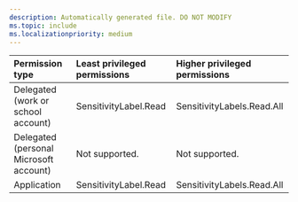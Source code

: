 ```yaml
---
description: Automatically generated file. DO NOT MODIFY
ms.topic: include
ms.localizationpriority: medium
---
```


|Permission type|Least privileged permissions|Higher privileged permissions|
|:---|:---|:---|
|Delegated (work or school account)|SensitivityLabel.Read|SensitivityLabels.Read.All|
|Delegated (personal Microsoft account)|Not supported.|Not supported.|
|Application|SensitivityLabel.Read|SensitivityLabels.Read.All|

